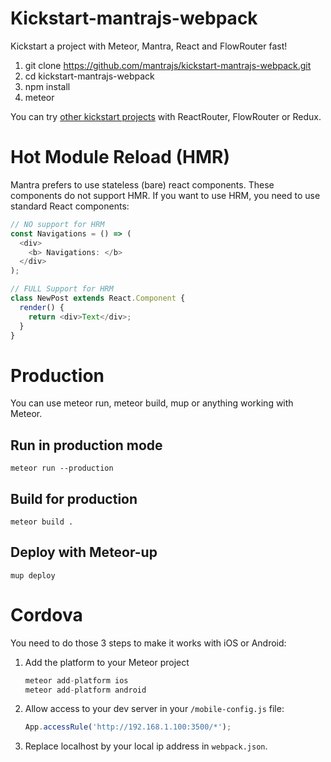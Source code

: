 # Kickstart-mantrajs-webpack

Kickstart a project with Meteor, Mantra, React and FlowRouter fast!

1. git clone https://github.com/mantrajs/kickstart-mantrajs-webpack.git
1. cd kickstart-mantrajs-webpack
1. npm install
1. meteor

You can try [other kickstart projects](https://github.com/thereactivestack/kickstart) with ReactRouter, FlowRouter or Redux.

# Hot Module Reload (HMR)

Mantra prefers to use stateless (bare) react components. These components do not support HMR. If you want to use HRM, you need to use standard React components:

```javascript
// NO support for HRM
const Navigations = () => (
  <div>
    <b> Navigations: </b>
  </div>
);

// FULL Support for HRM
class NewPost extends React.Component {
  render() {
    return <div>Text</div>;
  }
}
```

# Production
You can use meteor run, meteor build, mup or anything working with Meteor.

## Run in production mode
`meteor run --production`

## Build for production
`meteor build .`

## Deploy with Meteor-up
`mup deploy`

# Cordova
You need to do those 3 steps to make it works with iOS or Android:

1. Add the platform to your Meteor project

    ```javascript
    meteor add-platform ios
    meteor add-platform android
    ```
1. Allow access to your dev server in your `/mobile-config.js` file:

    ```javascript
    App.accessRule('http://192.168.1.100:3500/*');
    ```

1. Replace localhost by your local ip address in `webpack.json`.
